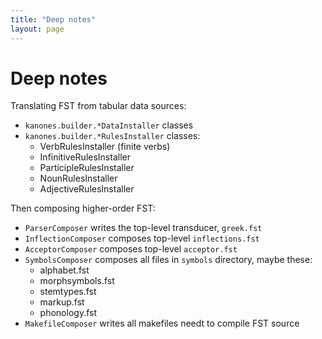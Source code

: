 ```yaml
---
title: "Deep notes"
layout: page
---
```


# Deep notes

Translating FST from tabular data sources:


- `kanones.builder.*DataInstaller` classes
- `kanones.builder.*RulesInstaller` classes:
    - VerbRulesInstaller (finite verbs)
    - InfinitiveRulesInstaller
    - ParticipleRulesInstaller
    - NounRulesInstaller
    - AdjectiveRulesInstaller

Then composing higher-order FST:


- `ParserComposer` writes the top-level transducer, `greek.fst`
- `InflectionComposer` composes top-level `inflections.fst`
- `AcceptorComposer` composes top-level  `acceptor.fst`
- `SymbolsComposer` composes all files in `symbols` directory, maybe these:
    - alphabet.fst     
    - morphsymbols.fst
    - stemtypes.fst
    - markup.fst       
    - phonology.fst
- `MakefileComposer` writes all makefiles needt to compile FST source
